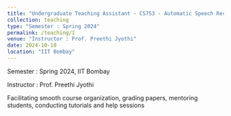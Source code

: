 ```yaml
---
title: "Undergraduate Teaching Assistant - CS753 - Automatic Speech Recognition"
collection: teaching
type: "Semester : Spring 2024"
permalink: /teaching/1
venue: "Instructor : Prof. Preethi Jyothi"
date: 2024-10-10
location: "IIT Bombay"
---
```


Semester : Spring 2024, IIT Bombay

Instructor : Prof. Preethi Jyothi

Facilitating smooth course organization, grading papers, mentoring students, conducting tutorials and help sessions
